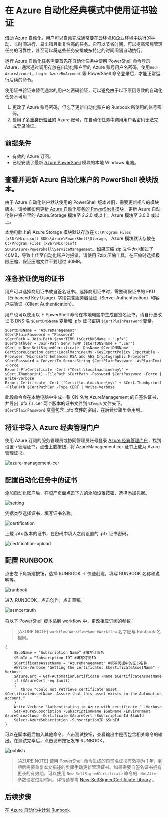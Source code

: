 <properties
	pageTitle="在 Azure 自动化经典模式中使用证书验证"
	description="在 Azure 自动化经典模式中使用证书验证"
	service=""
	resource="automation"
	authors=""
	displayOrder=""
	selfHelpType=""
	supportTopicIds=""
	productPesIds=""
	resourceTags="Automation, PowerShell, RUNBOOK, Certification"
	cloudEnvironments="MoonCake" />
<tags 
	ms.service="automation-aog"
	ms.date=""
	wacn.date="02/07/2017" />
# 在 Azure 自动化经典模式中使用证书验证

借助 Azure 自动化，用户可以自动完成通常要在云环境和企业环境中执行的手动、长时间进行、易出错且重复性高的任务。它可以节省时间，可以提高常规管理任务的可靠性，甚至可以将这些任务安排成按特定的时间间隔自动执行。

运行 Azure 自动化任务需要首先在自动化任务中使用 PowerShell 命令登录 Azure，通常通过调用存放在自动化账户里的 Azure 账号用户名密码，使用`Add-AzureAccount`，`Login-AzureRmAccount` 等 PowerShell 命令登录后，才能正常运行后续的命令。

使用证书验证来替代通常的用户名密码验证，可以避免由于以下原因导致的自动化任务不可用：

1.	更改了 Azure 账号密码，但忘了更新自动化账户的 Runbook 所使用的账号密码。
2.	启用了[多重身份验证](/documentation/services/multi-factor-authentication/)的 Azure 账号，在自动化任务中调用用户名密码无法完成登录验证。

## 前提条件

-	有效的 Azure 订阅。
-	已经安装了最新 [Azure PowerShell](http://aka.ms/webpi-azps) 模块的本地 Windows 电脑。

## 查看并更新 Azure 自动化账户的 PowerShell 模块版本。

由于 Azure 自动化账户默认使用的 PowerShell 版本过旧，需要更新相应的模块版本。请参阅[如何更新 Azure 自动化服务的 PowerShell 模块](/documentation/articles/aog-automation-powershell-module-update/)，更新 Azure 自动化账户资产里的 Azure.Storage 模块至 2.2.0 或以上，Azure 模块至 3.0.0 或以上。

本地电脑上的 Azure Storage 模块默认存放在 `C:\Program Files (x86)\Microsoft SDKs\Azure\PowerShell\Storage`， Azure 模块默认存放在 `C:\Program Files (x86)\Microsoft SDKs\Azure\PowerShell\ServiceManagement`。如果压缩 zip 文件大小超过了 40MB，导致上传至自动化账户时报错，请使用 7zip 压缩工具，在压缩时选择极限压缩，保证压缩文件不要超过 40MB。

## 准备验证使用的证书

用户可以选择商用证书或自签名证书。选择商用证书时，需要确保证书的 EKU（Enhanced Key Usage）字段包含服务器验证（Server Authentication）和客户端验证（Client Authentication）。

用户也可以使用以下 PowerShell 命令在本地电脑中生成自签名证书，请自行更改证书 DNS 名 `$CertDNSName` 变量和 .pfx 证书密钥 `$CertPlainPassword` 变量。

	$CertDNSName = "AzureManagement"
	$CertPlainPassword = "Password"
	$CertPath = Join-Path $env:TEMP ($CertDNSName + ".pfx")
	$CertPathCer = Join-Path $env:TEMP ($CertDNSName + ".cer")
	$Cert = New-SelfSignedCertificate -DnsName $CertDNSName -CertStoreLocation cert:\LocalMachine\My -KeyExportPolicy Exportable -Provider "Microsoft Enhanced RSA and AES Cryptographic Provider"
	$CertPassword = ConvertTo-SecureString $CertPlainPassword -AsPlainText -Force
	Export-PfxCertificate -Cert ("Cert:\localmachine\my\" + $Cert.Thumbprint) -FilePath $CertPath -Password $CertPassword -Force | Write-Verbose
	Export-Certificate -Cert ("Cert:\localmachine\my\" + $Cert.Thumbprint) -FilePath $CertPathCer -Type CERT | Write-Verbose

此段命令会在本地电脑中生成一张 CN 名为 AzureManagement 的自签名证书，并导出 .pfx 和 .cer 两个版本的证书文件到 `%Temp%` 文件夹下。`$CertPlainPassword` 变量包含 .pfx 文件的密码，在后续步骤里会用到。

## 将证书导入 Azure 经典管理门户

使用 Azure 订阅的服务管理员或协同管理员账号登录 [Azure 经典管理门户](https://manage.windowsazure.cn/)，找到设置->管理证书，点击上载按钮，将 AzureManagement.cer 证书上载为 Azure 管理证书。

![azure-management-cer](./media/aog-automation-classic-cer-verification/azure-management-cer.png)

## 配置自动化任务中的证书

添加自动化账户后，在资产页面点击下方的添加设置按钮，选择添加凭据。

![setting](./media/aog-automation-classic-cer-verification/setting.png)

凭据类型选择证书，填写证书名称。

![certification](./media/aog-automation-classic-cer-verification/certification.png)

上载 .pfx 版本的证书，在密码中填入之前设置的 .pfx 证书密码。

![certification-upload](./media/aog-automation-classic-cer-verification/certification-upload.png)

## 配置 RUNBOOK

点击左下角新建按钮，选择 RUNBOOK -> 快速创建，填写 RUNBOOK 名称和说明等。

![runbook](./media/aog-automation-classic-cer-verification/runbook.png)

进入 RUNBOOK，点击创作，点击草稿。

![asmcertauth](./media/aog-automation-classic-cer-verification/asmcertauth.png)

将以下 PowerShell 脚本贴到 workflow 中，更改相应订阅的参数：

>[AZURE.NOTE] `workflow` `WorkflowName` `#Workflow` 名字应与 Runbook 名相同。

	{
		$SubName = “Subscription Name” #填写订阅名
		$SubId = “Subscription ID” #填写订阅ID
	    $CertificateAssetName = "AzureManagement" #填写凭据中的证书名称
	    #Write-Verbose "Getting the certificate: $CertificateAssetName" -Verbose
	    $AzureCert = Get-AutomationCertificate -Name $CertificateAssetName
	    if ($AzureCert -eq $null)
	    {
	       throw "Could not retrieve certificate asset: $CertificateAssetName. Assure that this asset exists in the Automation account."
	    }
	    Write-Verbose "Authenticating to Azure with certificate." -Verbose
	    Set-AzureSubscription -SubscriptionName $SubName -Environment AzureChinaCloud -Certificate $AzureCert -SubscriptionId $SubId 
	    Select-AzureSubscription -SubscriptionID $SubId
	}

可以在脚本最后加入其他命令，点击测试按钮，查看输出中是否包含相关命令的输出。在测试完毕后，点击发布按钮发布 RUNBOOK。

![publish](./media/aog-automation-classic-cer-verification/publish.png)

>[AZURE.NOTE] 使用 PowerShell 命令生成的自签名证书有效期为 1 年，到期后需要重复本文描述的步骤手动更新管理证书。如果需要自签名证书拥有更长的有效期，可以使用 `New-SelfSignedCertificate` 命令的 `-NotAfter` 参数设定过期时间。详情请参考 [New-SelfSignedCertificate Library](https://technet.microsoft.com/zh-cn/library/hh848633(v=wps.630)) 。

## 后续步骤

[在 Azure 自动化中计划 Runbook](/documentation/articles/automation-schedules/)

